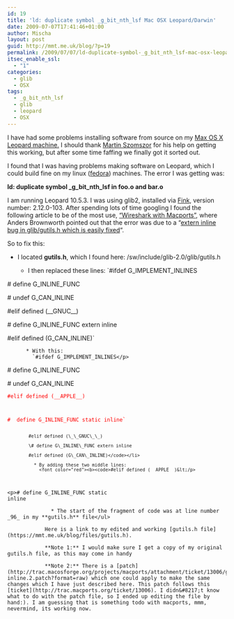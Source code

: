 ```yaml
---
id: 19
title: 'ld: duplicate symbol _g_bit_nth_lsf Mac OSX Leopard/Darwin'
date: 2009-07-07T17:41:46+01:00
author: Mischa
layout: post
guid: http://mmt.me.uk/blog/?p=19
permalink: /2009/07/07/ld-duplicate-symbol-_g_bit_nth_lsf-mac-osx-leoparddarwin/
itsec_enable_ssl:
  - "1"
categories:
  - glib
  - OSX
tags:
  - _g_bit_nth_lsf
  - glib
  - leopard
  - OSX
---
```

I have had some problems installing software from source on my [Max OS X Leopard machine.](http://www.apple.com/macosx/) I should thank [Martin Szomszor](http://users.ecs.soton.ac.uk/mns2/) for his help on getting this working, but after some time faffing we finally got it sorted out.

I found that I was having problems making software on Leopard, which I could build fine on my linux ([fedora](http://fedoraproject.org/)) machines. The error I was getting was:

**ld: duplicate symbol \_g\_bit\_nth\_lsf in foo.o and bar.o**

I am running Leopard 10.5.3. I was using glib2, installed via [Fink](http://www.finkproject.org/), version number: 2.12.0-103. After spending lots of time googling I found the following article to be of the most use, [&#8220;Wireshark with Macports&#8221;](http://www.anders.com/cms/241/Wireshark/MacPorts), where Anders Brownworth pointed out that the error was due to a &#8220;[extern inline bug in glib/gutils.h which is easily fixed](http://trac.macosforge.org/projects/macports/ticket/13006)&#8220;.

So to fix this:

  * I located **gutils.h**, which I found here: 
    /sw/include/glib-2.0/glib/gutils.h</li> 
    
      * I then replaced these lines: 
        `#ifdef G_IMPLEMENT_INLINES</p>
<p>#  define G_INLINE_FUNC</p>
<p>#  undef  G_CAN_INLINE</p>
<p>#elif defined (__GNUC__)</p>
<p>#  define G_INLINE_FUNC extern inline</p>
<p>#elif defined (G_CAN_INLINE)`</li> 
        
          * With this: 
            `#ifdef G_IMPLEMENT_INLINES</p>
<p>#  define G_INLINE_FUNC</p>
<p>#  undef  G_CAN_INLINE</p>
<p><font color="red"><code>#elif defined (__APPLE__)</p>
<p>#  define G_INLINE_FUNC static inline`</font>
            
            #elif defined (\_\_GNUC\_\_) 
            
            \# define G\_INLINE\_FUNC extern inline
            
            #elif defined (G\_CAN\_INLINE)</code></li> 
            
              * By adding these two middle lines: 
                <font color="red"><b><code>#elif defined (__APPLE__)&lt;/p>
&lt;p>#  define G_INLINE_FUNC static inline</code></b></font></li> 
                
                  * The start of the fragment of code was at line number _96_ in my **gutils.h** file</ul> 
                
                Here is a link to my edited and working [gutils.h file](https://mmt.me.uk/blog/files/gutils.h).
                
                **Note 1:** I would make sure I get a copy of my original gutils.h file, as this may come in handy
                
                **Note 2:** There is a [patch](http://trac.macosforge.org/projects/macports/attachment/ticket/13006/glib2-inline.2.patch?format=raw) which one could apply to make the same changes which I have just described here. This patch follows this [ticket](http://trac.macports.org/ticket/13006). I didn&#8217;t know what to do with the patch file, so I ended up editing the file by hand:). I am guessing that is something todo with macports, mmm, nevermind, its working now.